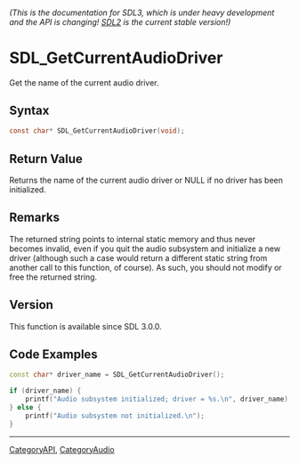 ###### (This is the documentation for SDL3, which is under heavy development and the API is changing! [SDL2](https://wiki.libsdl.org/SDL2/) is the current stable version!)
# SDL_GetCurrentAudioDriver

Get the name of the current audio driver.

## Syntax

```c
const char* SDL_GetCurrentAudioDriver(void);

```

## Return Value

Returns the name of the current audio driver or NULL if no driver has been
initialized.

## Remarks

The returned string points to internal static memory and thus never becomes
invalid, even if you quit the audio subsystem and initialize a new driver
(although such a case would return a different static string from another
call to this function, of course). As such, you should not modify or free
the returned string.

## Version

This function is available since SDL 3.0.0.

## Code Examples

```c++
const char* driver_name = SDL_GetCurrentAudioDriver();

if (driver_name) {
    printf("Audio subsystem initialized; driver = %s.\n", driver_name);
} else {
    printf("Audio subsystem not initialized.\n");
}
```

----
[CategoryAPI](CategoryAPI), [CategoryAudio](CategoryAudio)


